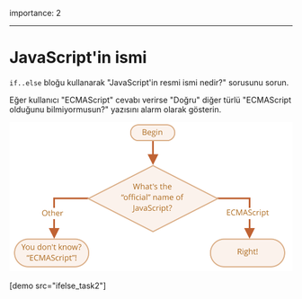importance: 2

---

# JavaScript'in ismi

`if..else` bloğu kullanarak "JavaScript\'in resmi ismi nedir?" sorusunu sorun. 

Eğer kullanıcı "ECMAScript" cevabı verirse "Doğru" diğer türlü "ECMAScript olduğunu bilmiyormusun?" yazısını alarm olarak gösterin.

![](ifelse_task2.svg)

[demo src="ifelse_task2"]

